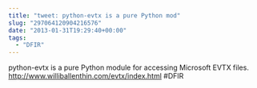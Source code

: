 ```yaml
---
title: "tweet: python-evtx is a pure Python mod"
slug: "297064120904216576"
date: "2013-01-31T19:29:40+00:00"
tags:
  - "DFIR"
---
```

python-evtx is a pure Python module for accessing Microsoft EVTX files.  http://www.williballenthin.com/evtx/index.html #DFIR